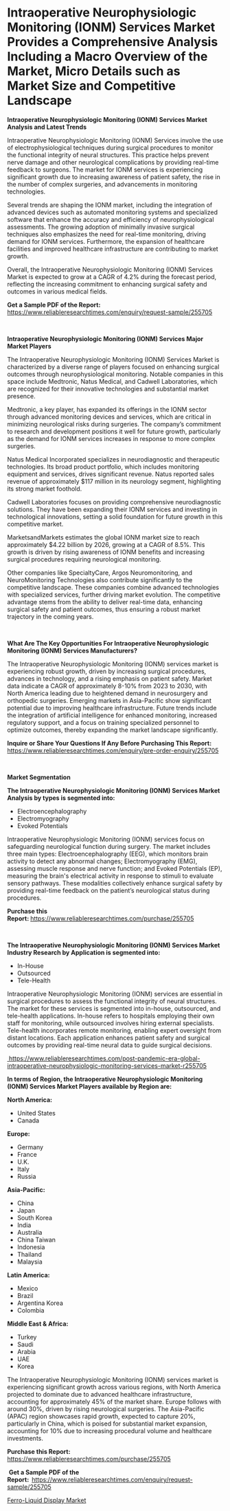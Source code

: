 <p><h1>Intraoperative Neurophysiologic Monitoring (IONM) Services Market Provides a Comprehensive Analysis Including a Macro Overview of the Market, Micro Details such as Market Size and Competitive Landscape</h1></p><p><strong>Intraoperative Neurophysiologic Monitoring (IONM) Services Market Analysis and Latest Trends</strong></p>
<p><p>Intraoperative Neurophysiologic Monitoring (IONM) Services involve the use of electrophysiological techniques during surgical procedures to monitor the functional integrity of neural structures. This practice helps prevent nerve damage and other neurological complications by providing real-time feedback to surgeons. The market for IONM services is experiencing significant growth due to increasing awareness of patient safety, the rise in the number of complex surgeries, and advancements in monitoring technologies.</p><p>Several trends are shaping the IONM market, including the integration of advanced devices such as automated monitoring systems and specialized software that enhance the accuracy and efficiency of neurophysiological assessments. The growing adoption of minimally invasive surgical techniques also emphasizes the need for real-time monitoring, driving demand for IONM services. Furthermore, the expansion of healthcare facilities and improved healthcare infrastructure are contributing to market growth.</p><p>Overall, the Intraoperative Neurophysiologic Monitoring (IONM) Services Market is expected to grow at a CAGR of 4.2% during the forecast period, reflecting the increasing commitment to enhancing surgical safety and outcomes in various medical fields.</p></p>
<p><strong>Get a Sample PDF of the Report:&nbsp;</strong> <a href="https://www.reliableresearchtimes.com/enquiry/request-sample/255705?utm_campaign=2740&utm_medium=2&utm_source=Github&utm_content=ia&utm_term=30032025&utm_id=intraoperative-neurophysiologic-monitoring-ionm-services">https://www.reliableresearchtimes.com/enquiry/request-sample/255705</a></p>
<p>&nbsp;</p>
<p><strong>Intraoperative Neurophysiologic Monitoring (IONM) Services Major Market Players</strong></p>
<p><p>The Intraoperative Neurophysiologic Monitoring (IONM) Services Market is characterized by a diverse range of players focused on enhancing surgical outcomes through neurophysiological monitoring. Notable companies in this space include Medtronic, Natus Medical, and Cadwell Laboratories, which are recognized for their innovative technologies and substantial market presence.</p><p>Medtronic, a key player, has expanded its offerings in the IONM sector through advanced monitoring devices and services, which are critical in minimizing neurological risks during surgeries. The company’s commitment to research and development positions it well for future growth, particularly as the demand for IONM services increases in response to more complex surgeries.</p><p>Natus Medical Incorporated specializes in neurodiagnostic and therapeutic technologies. Its broad product portfolio, which includes monitoring equipment and services, drives significant revenue. Natus reported sales revenue of approximately $117 million in its neurology segment, highlighting its strong market foothold.</p><p>Cadwell Laboratories focuses on providing comprehensive neurodiagnostic solutions. They have been expanding their IONM services and investing in technological innovations, setting a solid foundation for future growth in this competitive market.</p><p>MarketsandMarkets estimates the global IONM market size to reach approximately $4.22 billion by 2026, growing at a CAGR of 8.5%. This growth is driven by rising awareness of IONM benefits and increasing surgical procedures requiring neurological monitoring.</p><p>Other companies like SpecialtyCare, Argos Neuromonitoring, and NeuroMonitoring Technologies also contribute significantly to the competitive landscape. These companies combine advanced technologies with specialized services, further driving market evolution. The competitive advantage stems from the ability to deliver real-time data, enhancing surgical safety and patient outcomes, thus ensuring a robust market trajectory in the coming years.</p></p>
<p>&nbsp;</p>
<p><strong>What Are The Key Opportunities For Intraoperative Neurophysiologic Monitoring (IONM) Services Manufacturers?</strong></p>
<p><p>The Intraoperative Neurophysiologic Monitoring (IONM) services market is experiencing robust growth, driven by increasing surgical procedures, advances in technology, and a rising emphasis on patient safety. Market data indicate a CAGR of approximately 8-10% from 2023 to 2030, with North America leading due to heightened demand in neurosurgery and orthopedic surgeries. Emerging markets in Asia-Pacific show significant potential due to improving healthcare infrastructure. Future trends include the integration of artificial intelligence for enhanced monitoring, increased regulatory support, and a focus on training specialized personnel to optimize outcomes, thereby expanding the market landscape significantly.</p></p>
<p><strong>Inquire or Share Your Questions If Any Before Purchasing This Report:</strong> <a href="https://www.reliableresearchtimes.com/enquiry/pre-order-enquiry/255705?utm_campaign=2740&utm_medium=2&utm_source=Github&utm_content=ia&utm_term=30032025&utm_id=intraoperative-neurophysiologic-monitoring-ionm-services">https://www.reliableresearchtimes.com/enquiry/pre-order-enquiry/255705</a></p>
<p>&nbsp;</p>
<p><strong>Market Segmentation</strong></p>
<p><strong>The Intraoperative Neurophysiologic Monitoring (IONM) Services Market Analysis by types is segmented into:</strong></p>
<p><ul><li>Electroencephalography</li><li>Electromyography</li><li>Evoked Potentials</li></ul></p>
<p><p>Intraoperative Neurophysiologic Monitoring (IONM) services focus on safeguarding neurological function during surgery. The market includes three main types: Electroencephalography (EEG), which monitors brain activity to detect any abnormal changes; Electromyography (EMG), assessing muscle response and nerve function; and Evoked Potentials (EP), measuring the brain's electrical activity in response to stimuli to evaluate sensory pathways. These modalities collectively enhance surgical safety by providing real-time feedback on the patient’s neurological status during procedures.</p></p>
<p><strong>Purchase this Report:&nbsp;</strong><a href="https://www.reliableresearchtimes.com/purchase/255705?utm_campaign=2740&utm_medium=2&utm_source=Github&utm_content=ia&utm_term=30032025&utm_id=intraoperative-neurophysiologic-monitoring-ionm-services">https://www.reliableresearchtimes.com/purchase/255705</a></p>
<p>&nbsp;</p>
<p><strong>The Intraoperative Neurophysiologic Monitoring (IONM) Services Market Industry Research by Application is segmented into:</strong></p>
<p><ul><li>In-House</li><li>Outsourced</li><li>Tele-Health</li></ul></p>
<p><p>Intraoperative Neurophysiologic Monitoring (IONM) services are essential in surgical procedures to assess the functional integrity of neural structures. The market for these services is segmented into in-house, outsourced, and tele-health applications. In-house refers to hospitals employing their own staff for monitoring, while outsourced involves hiring external specialists. Tele-health incorporates remote monitoring, enabling expert oversight from distant locations. Each application enhances patient safety and surgical outcomes by providing real-time neural data to guide surgical decisions.</p></p>
<p><a href="https://www.reliableresearchtimes.com/post-pandemic-era-global-intraoperative-neurophysiologic-monitoring-services-market-r255705?utm_campaign=2740&utm_medium=2&utm_source=Github&utm_content=ia&utm_term=30032025&utm_id=intraoperative-neurophysiologic-monitoring-ionm-services">&nbsp;https://www.reliableresearchtimes.com/post-pandemic-era-global-intraoperative-neurophysiologic-monitoring-services-market-r255705</a></p>
<p><strong>In terms of Region, the Intraoperative Neurophysiologic Monitoring (IONM) Services Market Players available by Region are:</strong></p>
<p>
    <p> <strong> North America: </strong>
        <ul>
            <li>United States</li>
            <li>Canada</li>
        </ul>
        </p> 
    <p> <strong> Europe: </strong>
        <ul>
            <li>Germany</li>
            <li>France</li>
            <li>U.K.</li>
            <li>Italy</li>
            <li>Russia</li>
        </ul>
        </p> 
    <p> <strong> Asia-Pacific: </strong>
        <ul>
            <li>China</li>
            <li>Japan</li>
            <li>South Korea</li>
            <li>India</li>
            <li>Australia</li>
            <li>China Taiwan</li>
            <li>Indonesia</li>
            <li>Thailand</li>
            <li>Malaysia</li>
        </ul>
        </p> 
    <p> <strong> Latin America: </strong>
        <ul>
            <li>Mexico</li>
            <li>Brazil</li>
            <li>Argentina Korea</li>
            <li>Colombia</li>
        </ul>
        </p> 
    <p> <strong> Middle East & Africa: </strong>
        <ul>
            <li>Turkey</li>
            <li>Saudi</li>
            <li>Arabia</li>
            <li>UAE</li>
            <li>Korea</li>
        </ul>
    </p>
    </p>
<p><p>The Intraoperative Neurophysiologic Monitoring (IONM) services market is experiencing significant growth across various regions, with North America projected to dominate due to advanced healthcare infrastructure, accounting for approximately 45% of the market share. Europe follows with around 30%, driven by rising neurological surgeries. The Asia-Pacific (APAC) region showcases rapid growth, expected to capture 20%, particularly in China, which is poised for substantial market expansion, accounting for 10% due to increasing procedural volume and healthcare investments.</p></p>
<p><strong>Purchase this Report: </strong><a href="https://www.reliableresearchtimes.com/purchase/255705?utm_campaign=2740&utm_medium=2&utm_source=Github&utm_content=ia&utm_term=30032025&utm_id=intraoperative-neurophysiologic-monitoring-ionm-services">https://www.reliableresearchtimes.com/purchase/255705</a></p>
<p>&nbsp;<strong>Get a Sample PDF of the Report:&nbsp;&nbsp;</strong><a href="https://www.reliableresearchtimes.com/enquiry/request-sample/255705?utm_campaign=2740&utm_medium=2&utm_source=Github&utm_content=ia&utm_term=30032025&utm_id=intraoperative-neurophysiologic-monitoring-ionm-services">https://www.reliableresearchtimes.com/enquiry/request-sample/255705</a></p>
<p><strong></strong></p>
<p><p><a href="https://github.com/djembashote/Market-Research-Report-List-1/blob/main/ferro-liquid-display-market.md?utm_campaign=2740&utm_medium=2&utm_source=Github&utm_content=ia&utm_term=30032025&utm_id=intraoperative-neurophysiologic-monitoring-ionm-services">Ferro-Liquid Display Market</a></p></p>